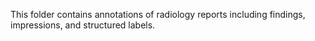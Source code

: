 This folder contains annotations of radiology reports including findings, impressions, and structured labels.
